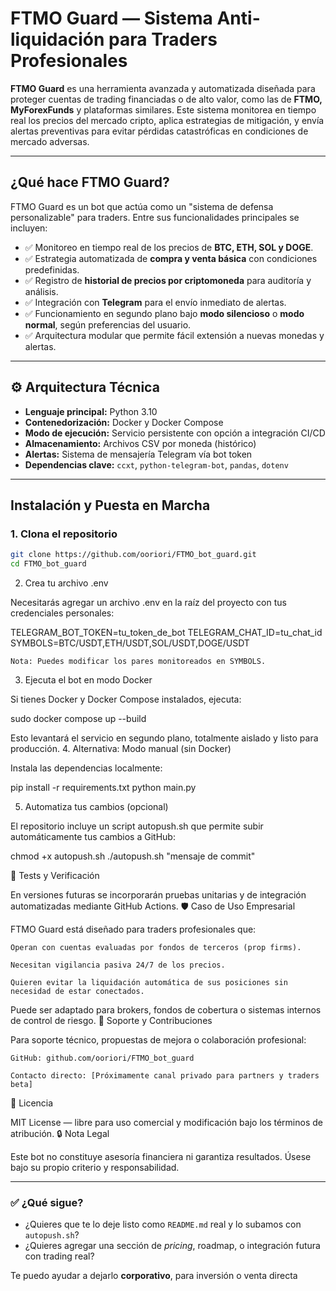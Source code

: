 # FTMO Guard — Sistema Anti-liquidación para Traders Profesionales

**FTMO Guard** es una herramienta avanzada y automatizada diseñada para proteger cuentas de trading financiadas o de alto valor, como las de **FTMO, MyForexFunds** y plataformas similares. Este sistema monitorea en tiempo real los precios del mercado cripto, aplica estrategias de mitigación, y envía alertas preventivas para evitar pérdidas catastróficas en condiciones de mercado adversas.

---

##  ¿Qué hace FTMO Guard?

FTMO Guard es un bot que actúa como un "sistema de defensa personalizable" para traders. Entre sus funcionalidades principales se incluyen:

- ✅ Monitoreo en tiempo real de los precios de **BTC, ETH, SOL y DOGE**.
- ✅ Estrategia automatizada de **compra y venta básica** con condiciones predefinidas.
- ✅ Registro de **historial de precios por criptomoneda** para auditoría y análisis.
- ✅ Integración con **Telegram** para el envío inmediato de alertas.
- ✅ Funcionamiento en segundo plano bajo **modo silencioso** o **modo normal**, según preferencias del usuario.
- ✅ Arquitectura modular que permite fácil extensión a nuevas monedas y alertas.

---

## ⚙️ Arquitectura Técnica

- **Lenguaje principal:** Python 3.10
- **Contenedorización:** Docker y Docker Compose
- **Modo de ejecución:** Servicio persistente con opción a integración CI/CD
- **Almacenamiento:** Archivos CSV por moneda (histórico)
- **Alertas:** Sistema de mensajería Telegram vía bot token
- **Dependencias clave:** `ccxt`, `python-telegram-bot`, `pandas`, `dotenv`

---

##  Instalación y Puesta en Marcha

### 1. Clona el repositorio

```bash
git clone https://github.com/ooriori/FTMO_bot_guard.git
cd FTMO_bot_guard
```

2. Crea tu archivo .env

Necesitarás agregar un archivo .env en la raíz del proyecto con tus credenciales personales:

TELEGRAM_BOT_TOKEN=tu_token_de_bot
TELEGRAM_CHAT_ID=tu_chat_id
SYMBOLS=BTC/USDT,ETH/USDT,SOL/USDT,DOGE/USDT

    Nota: Puedes modificar los pares monitoreados en SYMBOLS.

3. Ejecuta el bot en modo Docker

Si tienes Docker y Docker Compose instalados, ejecuta:

sudo docker compose up --build

Esto levantará el servicio en segundo plano, totalmente aislado y listo para producción.
4. Alternativa: Modo manual (sin Docker)

Instala las dependencias localmente:

pip install -r requirements.txt
python main.py

5. Automatiza tus cambios (opcional)

El repositorio incluye un script autopush.sh que permite subir automáticamente tus cambios a GitHub:

chmod +x autopush.sh
./autopush.sh "mensaje de commit"

🧪 Tests y Verificación

En versiones futuras se incorporarán pruebas unitarias y de integración automatizadas mediante GitHub Actions.
🛡️ Caso de Uso Empresarial

FTMO Guard está diseñado para traders profesionales que:

    Operan con cuentas evaluadas por fondos de terceros (prop firms).

    Necesitan vigilancia pasiva 24/7 de los precios.

    Quieren evitar la liquidación automática de sus posiciones sin necesidad de estar conectados.

Puede ser adaptado para brokers, fondos de cobertura o sistemas internos de control de riesgo.
📩 Soporte y Contribuciones

Para soporte técnico, propuestas de mejora o colaboración profesional:

    GitHub: github.com/ooriori/FTMO_bot_guard

    Contacto directo: [Próximamente canal privado para partners y traders beta]

📝 Licencia

MIT License — libre para uso comercial y modificación bajo los términos de atribución.
🔒 Nota Legal

Este bot no constituye asesoría financiera ni garantiza resultados. Úsese bajo su propio criterio y responsabilidad.


---

### ✅ ¿Qué sigue?

- ¿Quieres que te lo deje listo como `README.md` real y lo subamos con `autopush.sh`?
- ¿Quieres agregar una sección de *pricing*, roadmap, o integración futura con trading real?

Te puedo ayudar a dejarlo **corporativo**, para inversión o venta directa

